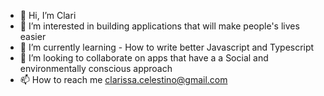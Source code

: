- 👋 Hi, I’m Clari
- 👀 I’m interested in building applications that will make people's lives easier
- 🌱 I’m currently learning - How to write better Javascript and Typescript
- 💞️ I’m looking to collaborate on apps that have a a Social and environmentally conscious approach
- 📫 How to reach me clarissa.celestino@gmail.com

<!---
loveclari/loveclari is a ✨ special ✨ repository because its `README.md` (this file) appears on your GitHub profile.
You can click the Preview link to take a look at your changes.
--->
